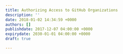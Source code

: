 ```yaml
---
title: Authorizing Access to GitHub Organizations
description: ''
date: 2018-01-02 14:34:59 +0000
authors: []
publishdate: 2017-12-07 04:00:00 +0000
expirydate: 2030-01-01 04:00:00 +0000
draft: true

---
```

